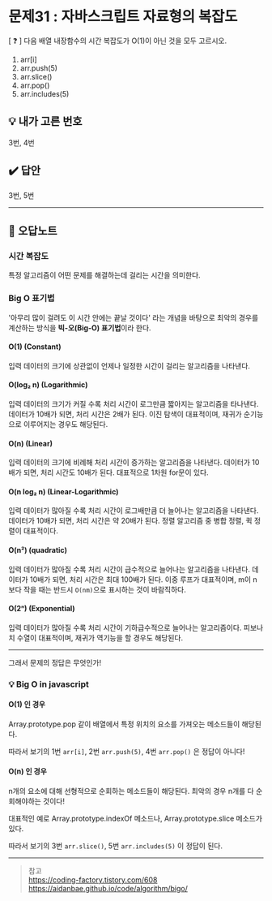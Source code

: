 # 문제31 : 자바스크립트 자료형의 복잡도

[ ❓ ] 다음 배열 내장함수의 시간 복잡도가 O(1)이 아닌 것을 모두 고르시오.

1)  arr[i]
2)  arr.push(5)
3)  arr.slice()
4)  arr.pop()
5)  arr.includes(5)


## 💡 내가 고른 번호
3번, 4번 
 


## ✔️ 답안
3번, 5번 



---
## 📓 오답노트 

### 시간 복잡도
특정 알고리즘이 어떤 문제를 해결하는데 걸리는 시간을 의미한다. 

### Big O 표기법
'아무리 많이 걸려도 이 시간 안에는 끝날 것이다' 라는 개념을 바탕으로 최악의 경우를 계산하는 방식을 **빅-오(Big-O) 표기법**이라 한다. 


#### O(1) (Constant)
입력 데이터의 크기에 상관없이 언제나 일정한 시간이 걸리는 알고리즘을 나타낸다. 

#### O(log₂ n) (Logarithmic)
입력 데이터의 크기가 커질 수록 처리 시간이 로그만큼 짧아지는 알고리즘을 타나낸다. 데이터가 10배가 되면, 처리 시간은 2배가 된다. 이진 탐색이 대표적이며, 재귀가 순기능으로 이루어지는 경우도 해당된다. 

#### O(n) (Linear)
입력 데이터의 크기에 비례해 처리 시간이 증가하는 알고리즘을 나타낸다. 데이터가 10배가 되면, 처리 시간도 10배가 된다. 대표적으로 1차원 for문이 있다. 

#### O(n log₂ n) (Linear-Logarithmic)
입력 데이터가 많아질 수록 처리 시간이 로그배만큼 더 늘어나는 알고리즘을 나타낸다. 데이터가 10배가 되면, 처리 시간은 약 20배가 된다. 정렬 알고리즘 중 병합 정렬, 퀵 정렬이 대표적이다.

#### O(n²) (quadratic)
입력 데이터가 많아질 수록 처리 시간이 급수적으로 늘어나는 알고리즘을 나타낸다. 데이터가 10배가 되면, 처리 시간은 최대 100배가 된다. 이중 루프가 대표적이며, m이 n보다 작을 때는 반드시 `O(nm)`으로 표시하는 것이 바람직하다. 

#### O(2ⁿ) (Exponential)
입력 데이터가 많아질 수록 처리 시간이 기하급수적으로 늘어나는 알고리즘이다. 피보나치 수열이 대표적이며, 재귀가 역기능을 할 경우도 해당된다. 

---
그래서 문제의 정답은 무엇인가! 

### 💡 Big O in javascript

#### O(1) 인 경우 
Array.prototype.pop 같이 배열에서 특정 위치의 요소를 가져오는 메소드들이 해당된다. 

따라서 보기의 1번 `arr[i]`, 2번 `arr.push(5)`, 4번 `arr.pop()` 은 정답이 아니다! 

#### O(n) 인 경우 
n개의 요소에 대해 선형적으로 순회하는 메소드들이 해당된다. 최악의 경우 n개를 다 순회해야하는 것이다!

대표적인 예로 Array.prototype.indexOf 메소드나, Array.prototype.slice 메소드가 있다. 

따라서 보기의 3번 `arr.slice()`, 5번 `arr.includes(5)` 이 정답이 된다. 

---
> 참고   
> https://coding-factory.tistory.com/608
> https://aidanbae.github.io/code/algorithm/bigo/

